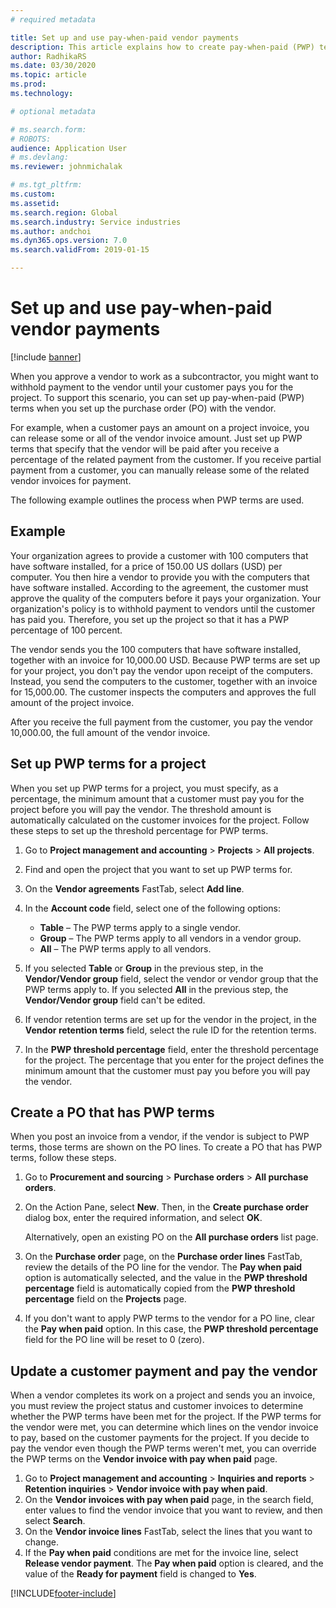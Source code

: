 ```yaml
---
# required metadata

title: Set up and use pay-when-paid vendor payments
description: This article explains how to create pay-when-paid (PWP) terms so that you can release partial vendor payments, based on customer payments. 
author: RadhikaRS
ms.date: 03/30/2020
ms.topic: article
ms.prod: 
ms.technology: 

# optional metadata

# ms.search.form: 
# ROBOTS: 
audience: Application User
# ms.devlang: 
ms.reviewer: johnmichalak

# ms.tgt_pltfrm: 
ms.custom: 
ms.assetid: 
ms.search.region: Global
ms.search.industry: Service industries
ms.author: andchoi
ms.dyn365.ops.version: 7.0
ms.search.validFrom: 2019-01-15

---
```


# Set up and use pay-when-paid vendor payments

[!include [banner](../includes/banner.md)]

When you approve a vendor to work as a subcontractor, you might want to withhold payment to the vendor until your customer pays you for the project. To support this scenario, you can set up pay-when-paid (PWP) terms when you set up the purchase order (PO) with the vendor.

For example, when a customer pays an amount on a project invoice, you can release some or all of the vendor invoice amount. Just set up PWP terms that specify that the vendor will be paid after you receive a percentage of the related payment from the customer. If you receive partial payment from a customer, you can manually release some of the related vendor invoices for payment.

The following example outlines the process when PWP terms are used.

## Example

Your organization agrees to provide a customer with 100 computers that have software installed, for a price of 150.00 US dollars (USD) per computer. You then hire a vendor to provide you with the computers that have software installed. According to the agreement, the customer must approve the quality of the computers before it pays your organization. Your organization's policy is to withhold payment to vendors until the customer has paid you. Therefore, you set up the project so that it has a PWP percentage of 100 percent.

The vendor sends you the 100 computers that have software installed, together with an invoice for 10,000.00 USD. Because PWP terms are set up for your project, you don't pay the vendor upon receipt of the computers. Instead, you send the computers to the customer, together with an invoice for 15,000.00. The customer inspects the computers and approves the full amount of the project invoice.

After you receive the full payment from the customer, you pay the vendor 10,000.00, the full amount of the vendor invoice.

## Set up PWP terms for a project

When you set up PWP terms for a project, you must specify, as a percentage, the minimum amount that a customer must pay you for the project before you will pay the vendor. The threshold amount is automatically calculated on the customer invoices for the project. Follow these steps to set up the threshold percentage for PWP terms.

1. Go to **Project management and accounting** \> **Projects** \> **All projects**.
2. Find and open the project that you want to set up PWP terms for.
3. On the **Vendor agreements** FastTab, select **Add line**.
3. In the **Account code** field, select one of the following options:

    - **Table** – The PWP terms apply to a single vendor.
    - **Group** – The PWP terms apply to all vendors in a vendor group.
    - **All** – The PWP terms apply to all vendors.

4. If you selected **Table** or **Group** in the previous step, in the **Vendor/Vendor group** field, select the vendor or vendor group that the PWP terms apply to. If you selected **All** in the previous step, the **Vendor/Vendor group** field can't be edited.
5. If vendor retention terms are set up for the vendor in the project, in the **Vendor retention terms** field, select the rule ID for the retention terms.
6. In the **PWP threshold percentage** field, enter the threshold percentage for the project. The percentage that you enter for the project defines the minimum amount that the customer must pay you before you will pay the vendor.

## Create a PO that has PWP terms

When you post an invoice from a vendor, if the vendor is subject to PWP terms, those terms are shown on the PO lines. To create a PO that has PWP terms, follow these steps.

1. Go to **Procurement and sourcing** \> **Purchase orders** \> **All purchase orders**.
2. On the Action Pane, select **New**. Then, in the **Create purchase order** dialog box, enter the required information, and select **OK**.

    Alternatively, open an existing PO on the **All purchase orders** list page.

4. On the **Purchase order** page, on the **Purchase order lines** FastTab, review the details of the PO line for the vendor. The **Pay when paid** option is automatically selected, and the value in the **PWP threshold percentage** field is automatically copied from the **PWP threshold percentage** field on the **Projects** page.
6. If you don't want to apply PWP terms to the vendor for a PO line, clear the **Pay when paid** option. In this case, the **PWP threshold percentage** field for the PO line will be reset to 0 (zero).

## Update a customer payment and pay the vendor

When a vendor completes its work on a project and sends you an invoice, you must review the project status and customer invoices to determine whether the PWP terms have been met for the project. If the PWP terms for the vendor were met, you can determine which lines on the vendor invoice to pay, based on the customer payments for the project. If you decide to pay the vendor even though the PWP terms weren't met, you can override the PWP terms on the **Vendor invoice with pay when paid** page.

1. Go to **Project management and accounting** \> **Inquiries and reports** \> **Retention inquiries** \> **Vendor invoice with pay when paid**.
2. On the **Vendor invoices with pay when paid** page, in the search field, enter values to find the vendor invoice that you want to review, and then select **Search**.
3. On the **Vendor invoice lines** FastTab, select the lines that you want to change.
4. If the **Pay when paid** conditions are met for the invoice line, select **Release vendor payment**. The **Pay when paid** option is cleared, and the value of the **Ready for payment** field is changed to **Yes**.


[!INCLUDE[footer-include](../includes/footer-banner.md)]